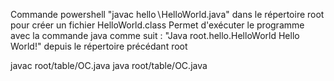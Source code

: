 Commande powershell "javac hello∖HelloWorld.java" dans le répertoire root pour créer un fichier HelloWorld.class
Permet d'exécuter le programme avec la commande java comme suit : "Java root.hello.HelloWorld Hello World!" depuis le répertoire précédant root

javac root/table/OC.java
java root/table/OC.java